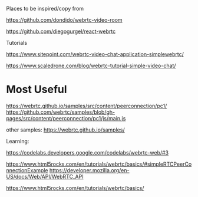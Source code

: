 


Places to be inspired/copy from 







https://github.com/dondido/webrtc-video-room






https://github.com/diegogurgel/react-webrtc

Tutorials

https://www.sitepoint.com/webrtc-video-chat-application-simplewebrtc/

https://www.scaledrone.com/blog/webrtc-tutorial-simple-video-chat/



# Most Useful

https://webrtc.github.io/samples/src/content/peerconnection/pc1/
https://github.com/webrtc/samples/blob/gh-pages/src/content/peerconnection/pc1/js/main.js


other samples: https://webrtc.github.io/samples/


Learning:

https://codelabs.developers.google.com/codelabs/webrtc-web/#3

https://www.html5rocks.com/en/tutorials/webrtc/basics/#simpleRTCPeerConnectionExample
https://developer.mozilla.org/en-US/docs/Web/API/WebRTC_API

https://www.html5rocks.com/en/tutorials/webrtc/basics/